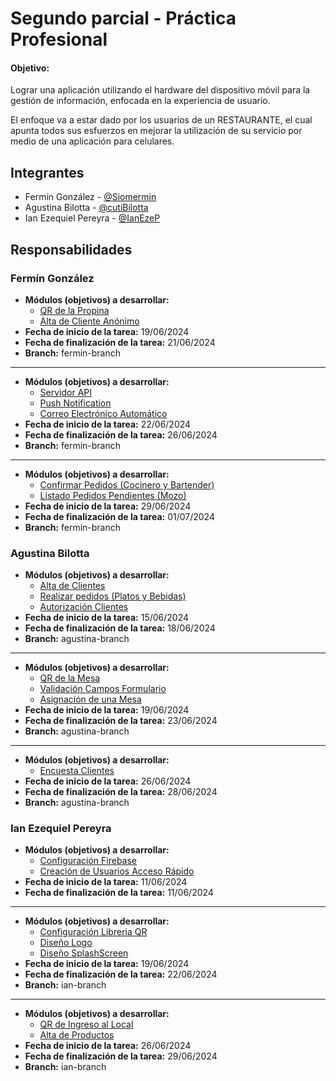 
# Segundo parcial - Práctica Profesional 

#### Objetivo: 

Lograr una aplicación utilizando el hardware del dispositivo móvil para la gestión de información, enfocada en la experiencia de usuario.

El enfoque va a estar dado por los usuarios de un RESTAURANTE, el cual apunta todos sus esfuerzos en
mejorar la utilización de su servicio por medio de una aplicación para celulares.



## Integrantes

- Fermín González - [@Siomermin](https://www.github.com/Siomermin)
- Agustina Bilotta - [@cutiBilotta](https://www.github.com/cutiBilotta)
- Ian Ezequiel Pereyra - [@IanEzeP](https://www.github.com/IanEzeP)

## Responsabilidades

### Fermín González
- **Módulos (objetivos) a desarrollar:** 
    - [QR de la Propina](https://afi-pps-2024.atlassian.net/browse/KAN-10)
    - [Alta de Cliente Anónimo](https://afi-pps-2024.atlassian.net/browse/KAN-28)
- **Fecha de inicio de la tarea:** 19/06/2024 
- **Fecha de finalización de la tarea:** 21/06/2024 
- **Branch:** fermin-branch
---
- **Módulos (objetivos) a desarrollar:** 
    - [Servidor API](https://afi-pps-2024.atlassian.net/browse/KAN-29)
    - [Push Notification](https://afi-pps-2024.atlassian.net/browse/KAN-19)
    - [Correo Electrónico Automático](https://afi-pps-2024.atlassian.net/browse/KAN-20)
- **Fecha de inicio de la tarea:** 22/06/2024 
- **Fecha de finalización de la tarea:** 26/06/2024 
- **Branch:** fermin-branch
---
- **Módulos (objetivos) a desarrollar:** 
    - [Confirmar Pedidos (Cocinero y Bartender)](https://afi-pps-2024.atlassian.net/browse/KAN-32)
    - [Listado Pedidos Pendientes (Mozo)](https://afi-pps-2024.atlassian.net/browse/KAN-33)
- **Fecha de inicio de la tarea:** 29/06/2024 
- **Fecha de finalización de la tarea:** 01/07/2024 
- **Branch:** fermin-branch
### Agustina Bilotta
- **Módulos (objetivos) a desarrollar:**
    - [Alta de Clientes](https://afi-pps-2024.atlassian.net/browse/KAN-1)
    - [Realizar pedidos (Platos y Bebidas)](https://afi-pps-2024.atlassian.net/browse/KAN-24)
    - [Autorización Clientes](https://afi-pps-2024.atlassian.net/browse/KAN-26)
- **Fecha de inicio de la tarea:** 15/06/2024
- **Fecha de finalización de la tarea:** 18/06/2024
- **Branch:** agustina-branch
---
- **Módulos (objetivos) a desarrollar:**
    - [QR de la Mesa](https://afi-pps-2024.atlassian.net/browse/KAN-9)
    - [Validación Campos Formulario](https://afi-pps-2024.atlassian.net/browse/KAN-15)
    - [Asignación de una Mesa](https://afi-pps-2024.atlassian.net/browse/KAN-27)
- **Fecha de inicio de la tarea:** 19/06/2024
- **Fecha de finalización de la tarea:** 23/06/2024
- **Branch:** agustina-branch
---
- **Módulos (objetivos) a desarrollar:**
    - [Encuesta Clientes](https://afi-pps-2024.atlassian.net/browse/KAN-12)
- **Fecha de inicio de la tarea:** 26/06/2024
- **Fecha de finalización de la tarea:** 28/06/2024
- **Branch:** agustina-branch

### Ian Ezequiel Pereyra
- **Módulos (objetivos) a desarrollar:** 
    - [Configuración Firebase](https://afi-pps-2024.atlassian.net/browse/KAN-30)
    - [Creación de Usuarios Acceso Rápido](https://afi-pps-2024.atlassian.net/browse/KAN-23)
- **Fecha de inicio de la tarea:** 11/06/2024 
- **Fecha de finalización de la tarea:** 11/06/2024  
---
- **Módulos (objetivos) a desarrollar:** 
    - [Configuración Libreria QR](https://afi-pps-2024.atlassian.net/browse/KAN-31)
    - [Diseño Logo](https://afi-pps-2024.atlassian.net/browse/KAN-21)
    - [Diseño SplashScreen](https://afi-pps-2024.atlassian.net/browse/KAN-22)
- **Fecha de inicio de la tarea:** 19/06/2024 
- **Fecha de finalización de la tarea:** 22/06/2024
- **Branch:** ian-branch
---
- **Módulos (objetivos) a desarrollar:** 
    - [QR de Ingreso al Local](https://afi-pps-2024.atlassian.net/browse/KAN-7)
    - [Alta de Productos](https://afi-pps-2024.atlassian.net/browse/KAN-6)
- **Fecha de inicio de la tarea:** 26/06/2024 
- **Fecha de finalización de la tarea:** 29/06/2024
- **Branch:** ian-branch

